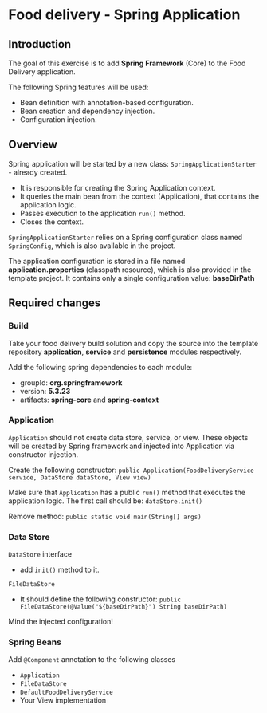 # Food delivery - Spring Application

## Introduction

The goal of this exercise is to add **Spring Framework** (Core) to the Food Delivery application.

The following Spring features will be used:

- Bean definition with annotation-based configuration.
- Bean creation and dependency injection.
- Configuration injection.

## Overview

Spring application will be started by a new class: `SpringApplicationStarter` - already created.

- It is responsible for creating the Spring Application context.
- It queries the main bean from the context (Application), that contains the application logic.
- Passes execution to the application `run()` method.
- Closes the context.

`SpringApplicationStarter` relies on a Spring configuration class named `SpringConfig`, which is also available in the project.

The application configuration is stored in a file named **application.properties** (classpath resource),
which is also provided in the template project.
It contains only a single configuration value: **baseDirPath**

## Required changes

### Build

Take your food delivery build solution and copy the source into the template repository
**application**, **service** and **persistence** modules respectively.

Add the following spring dependencies to each module:

- groupId: **org.springframework**
- version: **5.3.23**
- artifacts: **spring-core** and **spring-context**

### Application

`Application` should not create data store, service, or view. These objects will be created by Spring framework
and injected into Application via constructor injection.

Create the following constructor: `public Application(FoodDeliveryService service, DataStore dataStore, View view)` 

Make sure that `Application` has a public `run()` method that executes the application logic.
The first call should be: `dataStore.init()`

Remove method: `public static void main(String[] args)`

### Data Store

`DataStore` interface

- add `init()` method to it.

`FileDataStore`

- It should define the following constructor: `public FileDataStore(@Value("${baseDirPath}") String baseDirPath)`

Mind the injected configuration!

### Spring Beans

Add `@Component` annotation to the following classes

- `Application`
- `FileDataStore`
- `DefaultFoodDeliveryService`
- Your View implementation
